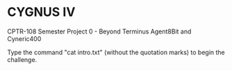 # CYGNUS IV
CPTR-108 Semester Project
0 - Beyond Terminus
Agent8Bit and Cyneric400

Type the command "cat intro.txt" (without the quotation marks) to begin the challenge.
